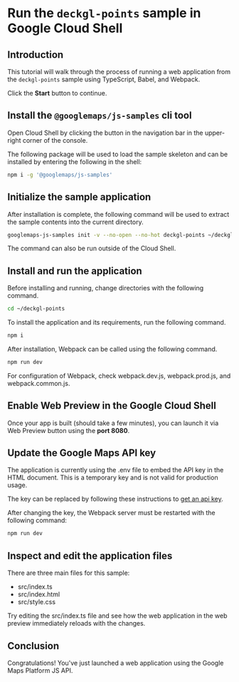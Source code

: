 # Run the `deckgl-points` sample in Google Cloud Shell

<walkthrough-tutorial-duration duration="10"/>

## Introduction

This tutorial will walk through the process of running a web application from
the `deckgl-points` sample using TypeScript, Babel, and Webpack.

Click the **Start** button to continue.

## Install the `@googlemaps/js-samples` cli tool

Open Cloud Shell by clicking the
<walkthrough-cloud-shell-icon></walkthrough-cloud-shell-icon> button in the
navigation bar in the upper-right corner of the console.

The following package will be used to load the sample skeleton and can be
installed by entering the following in the shell:

```bash
npm i -g '@googlemaps/js-samples'
```

## Initialize the sample application

After installation is complete, the following command will be used to extract
the sample contents into the current directory.

```bash
googlemaps-js-samples init -v --no-open --no-hot deckgl-points ~/deckgl-points
```

The command can also be run outside of the Cloud Shell.

## Install and run the application

Before installing and running, change directories with the following command.

```bash
cd ~/deckgl-points
```

To install the application and its requirements, run the following command.

```bash
npm i
```

After installation, Webpack can be called using the following command.

```bash
npm run dev
```

For configuration of Webpack, check
<walkthrough-editor-open-file filePath="~/deckgl-points/webpack.dev.js">webpack.dev.js</walkthrough-editor-open-file>,
<walkthrough-editor-open-file filePath="~/deckgl-points/webpack.prod.js">webpack.prod.js</walkthrough-editor-open-file>,
and
<walkthrough-editor-open-file filePath="~/deckgl-points/webpack.common.js">webpack.common.js</walkthrough-editor-open-file>.

## Enable Web Preview in the Google Cloud Shell

Once your app is built (should take a few minutes), you can launch it via
<walkthrough-spotlight-pointer target="cloudshell" spotlightId="devshell-web-preview-button">Web
Preview button</walkthrough-spotlight-pointer> using the **port 8080**.

## Update the Google Maps API key

The application is currently using the
<walkthrough-editor-open-file filePath="~/deckgl-points/.env">.env</walkthrough-editor-open-file>
file to embed the API key in the HTML document. This is a temporary key and is
not valid for production usage.

The key can be replaced by following these instructions to
[get an api key](https://developers.google.com/maps/documentation/javascript/get-api-key).

After changing the key, the Webpack server must be restarted with the following
command:

```bash
npm run dev
```

## Inspect and edit the application files

There are three main files for this sample:

*   <walkthrough-editor-open-file filePath="~/deckgl-points/src/index.ts">src/index.ts</walkthrough-editor-open-file>
*   <walkthrough-editor-open-file filePath="~/deckgl-points/src/index.html">src/index.html</walkthrough-editor-open-file>
*   <walkthrough-editor-open-file filePath="~/deckgl-points/src/style.css">src/style.css</walkthrough-editor-open-file>

Try editing the <walkthrough-editor-open-file filePath="~/deckgl-points/src/index.ts">src/index.ts</walkthrough-editor-open-file> file and see how the web application in the web preview immediately reloads with the changes.

## Conclusion

<walkthrough-conclusion-trophy></walkthrough-conclusion-trophy>

Congratulations! You've just launched a web application using the Google Maps
Platform JS API.
